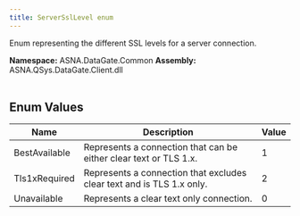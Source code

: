 ```yaml
---
title: ServerSslLevel enum
---
```


Enum representing the different SSL levels for a server connection.

**Namespace:** ASNA.DataGate.Common
**Assembly:** ASNA.QSys.DataGate.Client.dll
<br>
<br>

## Enum Values

| Name | Description | Value
| --- | --- | --- 
| BestAvailable | Represents a connection that can be either clear text or TLS 1.x. | 1 |
| Tls1xRequired | Represents a connection that excludes clear text and is TLS 1.x only. | 2 |
| Unavailable | Represents a clear text only connection. | 0 |
